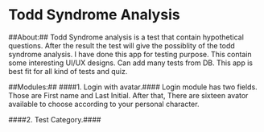 # Todd Syndrome Analysis

##About:##
Todd Syndrome analysis is a test that contain hypothetical questions. After the result the test will give the possiblity of the todd syndrome analysis. I have done this app for testing purpose. This contain some interesting UI/UX designs. Can add many tests from DB. This app is best fit for all kind of tests and quiz. 

##Modules:##
####1. Login with avatar.####
Login module has two fields. Those are First name and Last Initial. After that, There are sixteen avator available to choose according to your personal character. 

####2. Test Category.####
